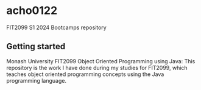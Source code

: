 # acho0122

FIT2099 S1 2024 Bootcamps repository

## Getting started
Monash University FIT2099 Object Oriented Programming using Java: This repository is the work I have done during my studies for FIT2099, which teaches object oriented programming concepts using the Java programming language. 
